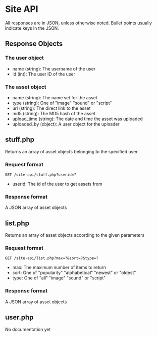 # Site API #
All responses are in JSON, unless otherwise noted. Bullet points usually indicate keys in the JSON.

## Response Objects ##
### The user object ###
- name (string): The username of the user
- id (int): The user ID of the user

### The asset object ###
 - name (string): The name set for the asset
 - type (string): One of "image" "sound" or "script"
 - url (string): The direct link to the asset
 - md5 (string): The MD5 hash of the asset
 - upload_time (string): The date and time the asset was uploaded
 - uploaded_by (object): A user object for the uploader
 
## stuff.php ##
Returns an array of asset objects belonging to the specified user
### Request format ###
```http
GET /site-api/stuff.php?userid=?
```
- userid: The id of the user to get assets from

### Response format ###
A JSON array of asset objects

## list.php ##
Returns an array of asset objects according to the given parameters
### Request format ###
```http
GET /site-api/list.php?max=?&sort=?&type=?
```
- max: The maximum number of items to return
- sort: One of "popularity" "alphabetical" "newest" or "oldest"
- type: One of "all" "image" "sound" or "script"

### Response format ###
A JSON array of asset objects

## user.php ##
No documentation yet
